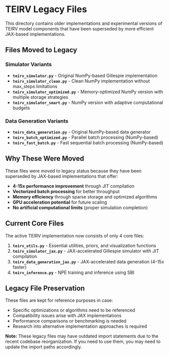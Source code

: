 # TEIRV Legacy Files

This directory contains older implementations and experimental versions of TEIRV model components that have been superseded by more efficient JAX-based implementations.

## Files Moved to Legacy

### Simulator Variants
- **`teirv_simulator.py`** - Original NumPy-based Gillespie implementation
- **`teirv_simulator_clean.py`** - Clean NumPy implementation without max_steps limitations
- **`teirv_simulator_optimized.py`** - Memory-optimized NumPy version with multiple storage strategies
- **`teirv_simulator_smart.py`** - NumPy version with adaptive computational budgets

### Data Generation Variants  
- **`teirv_data_generation.py`** - Original NumPy-based data generator
- **`teirv_batch_optimized.py`** - Parallel batch processing (NumPy-based)
- **`teirv_fast_batch.py`** - Fast sequential batch processing (NumPy-based)

## Why These Were Moved

These files were moved to legacy status because they have been superseded by JAX-based implementations that offer:

- **4-15x performance improvement** through JIT compilation
- **Vectorized batch processing** for better throughput
- **Memory efficiency** through sparse storage and optimized algorithms
- **GPU acceleration potential** for future scaling
- **No artificial computational limits** (proper simulation completion)

## Current Core Files

The active TEIRV implementation now consists of only 4 core files:

1. **`teirv_utils.py`** - Essential utilities, priors, and visualization functions
2. **`teirv_simulator_jax.py`** - JAX-accelerated Gillespie simulator with JIT compilation
3. **`teirv_data_generation_jax.py`** - JAX-accelerated data generation (4-15x faster)
4. **`teirv_inference.py`** - NPE training and inference using SBI

## Legacy File Preservation

These files are kept for reference purposes in case:
- Specific optimizations or algorithms need to be referenced
- Compatibility issues arise with JAX implementations
- Performance comparisons or benchmarking is needed
- Research into alternative implementation approaches is required

**Note:** These legacy files may have outdated import statements due to the recent codebase reorganization. If you need to use them, you may need to update the import paths accordingly.